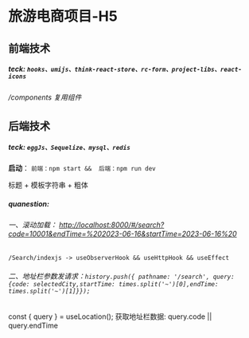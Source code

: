 # 旅游电商项目-H5

## 前端技术

##### teck:  `hooks、umijs、think-react-store、rc-form、project-libs、react-icons`

###### /components 复用组件

## 后端技术

##### teck:  `eggJs、Sequelize、mysql、redis`

**启动**： `前端：npm start &&  后端：npm run dev`

标题 + 模板字符串 +  粗体

##### quanestion:

###### 一、滚动加载： [http://localhost:8000/#/search?code=10001&amp;endTime=%202023-06-16&amp;startTime=2023-06-16%20](http://localhost:8000/#/search?code=10001&endTime=%202023-06-16&startTime=2023-06-16%20)

`/Search/indexjs -> useObserverHook && useHttpHook && useEffect`

###### 二、地址栏参数发请求：`history.push({ pathname: '/search', query: {code: selectedCity,startTime: times.split('~')[0],endTime: times.split('~')[1]}});`

const { query } = useLocation();   获取地址栏数据:  query.code || query.endTime
